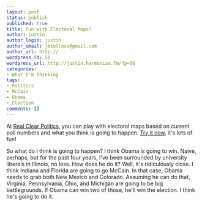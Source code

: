 ```yaml
---
layout: post
status: publish
published: true
title: Fun with Electoral Maps!
author: justin
author_login: justin
author_email: jmtulloss@gmail.com
author_url: http://
wordpress_id: 56
wordpress_url: http://justin.harmonize.fm/?p=56
categories:
- What I'm thinking
tags:
- Politics
- McCain
- Obama
- Election
comments: []
---
```

At <a href="http://www.realclearpolitics.com/">Real Clear Politics</a>, you can play with electoral maps based on current poll numbers and what you think is going to happen. <a href="http://www.realclearpolitics.com/epolls/maps/obama_vs_mccain/">Try it now</a>, it's lots of fun!

So what do I think is going to happen? I think Obama is going to win. Naive, perhaps, but for the past four years, I've been surrounded by university liberals in Illinois, no less. How does he do it? Well, it's ridiculously close. I think Indiana and Florida are going to go McCain. In that case, Obama needs to grab both New Mexico and Colorado. Assuming he can do that, Virginia, Pennsylvania, Ohio, and Michigan are going to be big battlegrounds. If Obama can win two of those, he'll win the election. I think he's going to do it.
